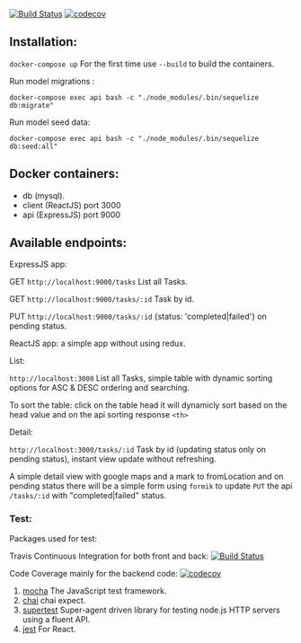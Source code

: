 [![Build Status](https://travis-ci.org/misraX/courrier.svg?branch=master)](https://travis-ci.org/misraX/courrier) [![codecov](https://codecov.io/gh/misraX/courrier/branch/master/graph/badge.svg)](https://codecov.io/gh/misraX/courrier)

## Installation:


`docker-compose up`  For the first time use `--build` to build the containers.

Run model migrations :

`docker-compose exec api bash -c "./node_modules/.bin/sequelize db:migrate"`

Run model seed data:

`docker-compose exec api bash -c "./node_modules/.bin/sequelize db:seed:all"`

## Docker containers:
- db (mysql).
- client (ReactJS) port 3000
- api (ExpressJS) port 9000

## Available endpoints:

ExpressJS app:

GET `http://localhost:9000/tasks` List all Tasks.

GET `http://localhost:9000/tasks/:id` Task by id.

PUT `http://localhost:9000/tasks/:id` {status: 'completed|failed'} on pending status.

ReactJS app: a simple app without using redux. 

List:

`http://localhost:3000` List all Tasks, simple table with dynamic sorting options for ASC & DESC ordering and searching.

To sort the table: click on the table head it will dynamicly sort based on the head value and on the api sorting response `<th>`

Detail:

`http://localhost:3000/tasks/:id` Task by id (updating status only on pending status), instant view update without refreshing.

A simple detail view with google maps and a mark to fromLocation and on pending status there will be a simple form using `formik` to update `PUT` the api `/tasks/:id` with "completed|failed" status.

### Test:

Packages used for test:

Travis Continuous Integration for both front and back: [![Build Status](https://travis-ci.org/misraX/courrier.svg?branch=master)](https://travis-ci.org/misraX/courrier)

Code Coverage mainly for the backend code: [![codecov](https://codecov.io/gh/misraX/courrier/branch/master/graph/badge.svg)](https://codecov.io/gh/misraX/courrier)

1. [mocha](https://github.com/mochajs/mocha "mocha") The JavaScript test framework.
2. [chai](https://github.com/chaijs/chai "chai") chai expect.
3. [supertest](https://github.com/visionmedia/supertest "supertest") Super-agent driven library for testing node.js HTTP servers using a fluent API.
4. [jest](https://jestjs.io/ "jest") For React.

